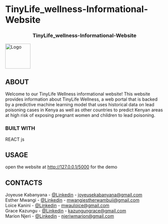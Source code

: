 # TinyLife_wellness-Informational-Website
<a name="readme-top"></a>
<h3 align="center">TinyLife_wellness-Informational-Website</h3>
  <img src="images/logo.png" alt="Logo" width="80" height="80">





## ABOUT



Welcome to our TinyLife Wellness informational website!  This website provides information about TinyLife Wellness, a web portal that is backed by a predictive machine learning model that uses historical data on lead poisoning cases in Kenya as well as other countries to predict Kenyan areas at high risk of exposing pregnant women and children to lead poisoning.





### BUILT WITH

REACT js



## USAGE

open the website  at http://127.0.0.1/5000 for the demo





## CONTACTS
Joyeuse Kabanyana - [@Linkedin](https://www.linkedin.com/in/joyeuse-kabanyana) - joyeusekabanyana@gmail.com
<br>
Esther Mwangi - [@Linkedin](https://www.linkedin.com/in/esther-mwangi-/) - mwangiestherwambuii@gmail.com
<br>
Loice Kanini - [@Linkedin](https://www.linkedin.com/in/loice-mwau-94759426a/) - mwauloice@gmail.com
<br>
Grace Kazungu - [@Linkedin](https://www.linkedin.com/in/gracekazungu/) - kazungungrace@gmail.com
<br>
Marion Njeri - [@Linkedin](https://www.linkedin.com/in/marion-njeri/) - njeriwmarion@gmail.com


